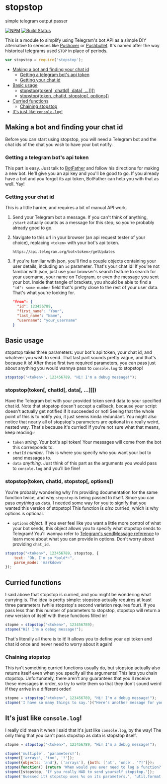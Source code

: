# stopstop
simple telegram output passer

[![NPM](https://nodei.co/npm/stopstop.png?mini=true)](https://nodei.co/npm/stopstop/)
[![Build Status](https://travis-ci.org/stawberri/stopstop.svg?branch=master)](https://travis-ci.org/stawberri/stopstop)

This is a module to simplify using Telegram's bot API as a simple DIY alternative to services like [Pushover](https://pushover.net/) or [Pushbullet](https://pushbullet.com/). It's named after the way historical telegrams used `STOP` in place of periods.

```javascript
var stopstop = require('stopstop');
```

<!-- START doctoc generated TOC please keep comment here to allow auto update -->
<!-- DON'T EDIT THIS SECTION, INSTEAD RE-RUN doctoc TO UPDATE -->


- [Making a bot and finding your chat id](#making-a-bot-and-finding-your-chat-id)
  - [Getting a telegram bot's api token](#getting-a-telegram-bots-api-token)
  - [Getting your chat id](#getting-your-chat-id)
- [Basic usage](#basic-usage)
  - [stopstop(token[, chatId[, data[, ...]]])](#stopstoptoken-chatid-data-)
  - [stopstop(token, chatId, stopstop[, options])](#stopstoptoken-chatid-stopstop-options)
- [Curried functions](#curried-functions)
  - [Chaining stopstop](#chaining-stopstop)
- [It's just like `console.log`!](#its-just-like-consolelog)

<!-- END doctoc generated TOC please keep comment here to allow auto update -->

## Making a bot and finding your chat id
Before you can start using stopstop, you will need a Telegram bot and the chat ids of the chat you wish to have your bot notify.

### Getting a telegram bot's api token
This part is easy. Just talk to [BotFather](https://telegram.me/BotFather) and follow his directions for making a new bot. He'll give you an api key and you'll be good to go. If you already have a bot and you forgot its api token, BotFather can help you with that as well. Yay!

### Getting your chat id
This is a little harder, and requires a bit of manual API work.

1. Send your Telegram bot a message. If you can't think of anything, `/start` actually counts as a message for this step, so you're probably already good to go.

2. Navigate to this url in your browser (an api request tester of your choice), replacing `<token>` with your bot's api token.

   ```
   https://api.telegram.org/bot<token>/getUpdates
   ```

3. If you're familiar with json, you'll find a couple objects containing your user details, including an `id` parameter. That's your chat id! If you're not familiar with json, just use your browser's search feature to search for your username, your name on Telegram, or even the message you sent your bot. Inside that tangle of brackets, you should be able to find a `"id": some-number` field that's pretty close to the rest of your user data. That's what you're looking for.

    ```json
    "from": {
      "id": 123456789,
      "first_name": "Your",
      "last_name": "Name",
      "username": "your_username"
    }
    ```

## Basic usage
stopstop takes three parameters: your bot's api token, your chat id, and whatever you wish to send. That last part sounds pretty vague, and that's because it is! After those first two required parameters, you can pass just about anything you would wannya pass to `console.log` to stopstop!

```javascript
stopstop('<token>', 123456789, "Hi! I'm a debug message!");
```

### stopstop(token[, chatId[, data[, ...]]])
Have the Telegram bot with your provided token send data to your specified chat id. Note that stopstop doesn't accept a callback, because your script doesn't actually get notified if it succeeded or not! Seeing that the whole point of this is to notify _you_, it just seems kinda redundant. You might also notice that nearly all of stopstop's parameters are optional in a really weird, nested way. That's because it's curried! If you're not sure what that means, keep reading~
* `token` _string_. Your bot's api token! Your messages will come from the bot this corresponds to.
* `chatId` _number_. This is where you specify who you want your bot to send messages to.
* `data` _anything_. Just think of this part as the arguments you would pass to `console.log` and you'll be fine!

### stopstop(token, chatId, stopstop[, options])
You're probably wondering why I'm providing documentation for the same function twice, and why `stopstop` is being passed to itself. Since you can pass _anything_ as `data`, I needed some way for you to signify that you wanted this version of stopstop! This function is _also_ curried, which is why options is optional.
* `options` _object_. If you ever feel like you want a little more control of what your bot sends, this object allows you to specify what stopstop sends to Telegram! You'll wannya refer to [Telegram's sendMessage reference](https://core.telegram.org/bots/api#sendmessage) to learn more about what you can provide in options. Don't worry about providing `chat_id`.

```javascript
stopstop("<token>", 123456789, stopstop, {
    text: "Oh, I'm so *bold*~",
    parse_mode: 'markdown'
});
```

## Curried functions
I said above that stopstop is curried, and you might be wondering what currying is. The idea is pretty simple: stopstop actually requires at least three parameters (while stopstop's second variation requires four). If you pass less than this number of parameters to stopstop, stopstop will return a new version of itself with these functions filled in!

```javascript
stopme = stopstop("<token>", 123456789);
stopme("Hi! I'm a debug message!");
```

That's literally all there is to it! It allows you to define your api token and chat id once and never need to worry about it again!

### Chaining stopstop
This isn't something curried functions usually do, but stopstop actually also returns itself even when you specify all the arguments! This lets you chain stopstop. Unfortunately, there aren't any guarantees that you'll receive these messages in order, so try to write them so that they don't sound weird if they arrive in a different order!

```javascript
stopme = stopstop("<token>", 123456789, "Hi! I'm a debug message!");
stopme('I have so many things to say.')("Here's another message for you~");
```

## It's just like `console.log`!
I really did mean it when I said that it's just like `console.log`, by the way! The only thing that you can't pass stopstop as data is stopstop itself.

```javascript
stopme = stopstop("<token>", 123456789, "Hi! I'm a debug message!");

stopme('multiple', 'parameters!');
stopme(['arrays', 'too', '!']);
stopme({objects: 'and'}, ['arrays'], {both: ['at', 'once', '?!']});
stopme(function() {return 'When would you ever need to log a function?';});
stopme([stopstop, 'If you really HAD to send yourself stopstop.']);
stopme('Guessed it? stopstop uses %s on its parameters.', 'util.format');
```
